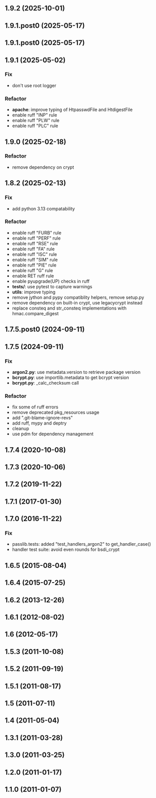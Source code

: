 ## 1.9.2 (2025-10-01)

## 1.9.1.post0 (2025-05-17)

## 1.9.1.post0 (2025-05-17)

## 1.9.1 (2025-05-02)

### Fix

- don't use root logger

### Refactor

- **apache**: improve typing of HtpasswdFile and HtdigestFile
- enable ruff "INP" rule
- enable ruff "PLW" rule
- enable ruff "PLC" rule

## 1.9.0 (2025-02-18)

### Refactor

- remove dependency on crypt

## 1.8.2 (2025-02-13)

### Fix
- add python 3.13 compatability

### Refactor

- enable ruff "FURB" rule
- enable ruff "PERF" rule
- enable ruff "RSE" rule
- enable ruff "FA" rule
- enable ruff "ISC" rule
- enable ruff "SIM" rule
- enable ruff "PIE" rule
- enable ruff "G" rule
- enable RET ruff rule
- enable pyupgrade(UP) checks in ruff
- **tests/**: use pytest to capture warnings
- **utils**: improve typing
- remove jython and pypy compatiblity helpers, remove setup.py
- remove dependency on built-in crypt, use legacycrypt instead
- replace consteq and str_consteq implementations with hmac.compare_digest

## 1.7.5.post0 (2024-09-11)

## 1.7.5 (2024-09-11)

### Fix

- **argon2.py**: use metadata.version to retrieve package version
- **bcrypt.py**: use importlib.metadata to get bcrypt version
- **bcrypt.py**: _calc_checksum call

### Refactor

- fix some of ruff errors
- remove deprecated pkg_resources usage
- add ".git-blame-ignore-revs"
- add ruff, mypy and deptry
- cleanup
- use pdm for dependency management

## 1.7.4 (2020-10-08)

## 1.7.3 (2020-10-06)

## 1.7.2 (2019-11-22)

## 1.7.1 (2017-01-30)

## 1.7.0 (2016-11-22)

### Fix

- passlib.tests: added "test_handlers_argon2" to get_handler_case()
- handler test suite: avoid even rounds for bsdi_crypt

## 1.6.5 (2015-08-04)

## 1.6.4 (2015-07-25)

## 1.6.2 (2013-12-26)

## 1.6.1 (2012-08-02)

## 1.6 (2012-05-17)

## 1.5.3 (2011-10-08)

## 1.5.2 (2011-09-19)

## 1.5.1 (2011-08-17)

## 1.5 (2011-07-11)

## 1.4 (2011-05-04)

## 1.3.1 (2011-03-28)

## 1.3.0 (2011-03-25)

## 1.2.0 (2011-01-17)

## 1.1.0 (2011-01-07)
